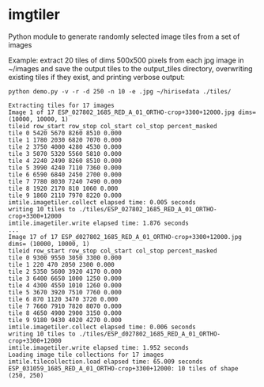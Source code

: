# imgtiler
Python module to generate randomly selected image tiles from a set of images

Example: extract 20 tiles of dims 500x500 pixels from each jpg image in ~/images and save the output tiles to the output_tiles directory, overwriting existing tiles if they exist, and printing verbose output:

```
python demo.py -v -r -d 250 -n 10 -e .jpg ~/hirisedata ./tiles/
```

```
Extracting tiles for 17 images
Image 1 of 17 ESP_027802_1685_RED_A_01_ORTHO-crop+3300+12000.jpg dims= (10000, 10000, 1)
tileid row_start row_stop col_start col_stop percent_masked
tile 0 5420 5670 8260 8510 0.000
tile 1 1780 2030 6820 7070 0.000
tile 2 3750 4000 4280 4530 0.000
tile 3 5070 5320 5560 5810 0.000
tile 4 2240 2490 8260 8510 0.000
tile 5 3990 4240 7110 7360 0.000
tile 6 6590 6840 2450 2700 0.000
tile 7 7780 8030 7240 7490 0.000
tile 8 1920 2170 810 1060 0.000
tile 9 1860 2110 7970 8220 0.000
imtile.imagetiler.collect elapsed time: 0.005 seconds
writing 10 tiles to ./tiles/ESP_027802_1685_RED_A_01_ORTHO-crop+3300+12000
imtile.imagetiler.write elapsed time: 1.876 seconds
...
Image 17 of 17 ESP_d027802_1685_RED_A_01_ORTHO-crop+3300+12000.jpg dims= (10000, 10000, 1)
tileid row_start row_stop col_start col_stop percent_masked
tile 0 9300 9550 3050 3300 0.000
tile 1 220 470 2050 2300 0.000
tile 2 5350 5600 3920 4170 0.000
tile 3 6400 6650 1000 1250 0.000
tile 4 4300 4550 1010 1260 0.000
tile 5 3670 3920 7510 7760 0.000
tile 6 870 1120 3470 3720 0.000
tile 7 7660 7910 7820 8070 0.000
tile 8 4650 4900 2900 3150 0.000
tile 9 9180 9430 4020 4270 0.000
imtile.imagetiler.collect elapsed time: 0.006 seconds
writing 10 tiles to ./tiles/ESP_d027802_1685_RED_A_01_ORTHO-crop+3300+12000
imtile.imagetiler.write elapsed time: 1.952 seconds
Loading image tile collections for 17 images
imtile.tilecollection.load elapsed time: 65.009 seconds
ESP_031059_1685_RED_A_01_ORTHO-crop+3300+12000: 10 tiles of shape (250, 250)
```